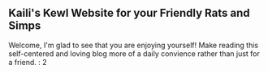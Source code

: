 ## Kaili's Kewl Website for your Friendly Rats and Simps

Welcome, I'm glad to see that you are enjoying yourself! Make reading this self-centered and loving blog more of a daily convience rather than just for a friend. : 2

